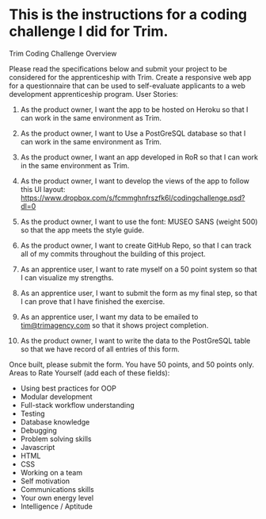 # This is the instructions for a coding challenge I did for Trim.

Trim Coding Challenge Overview

Please read the specifications below and submit your project to be considered for the apprenticeship with Trim.
Create a responsive web app for a questionnaire that can be used to self-evaluate applicants to a web development apprenticeship program.
User Stories:

1. As the product owner, I want the app to be hosted on Heroku so that I can work in the
same environment as Trim.

2. As the product owner, I want to Use a PostGreSQL database so that I can work in the
same environment as Trim.

3. As the product owner, I want an app developed in RoR so that I can work in the same
environment as Trim.

4. As the product owner, I want to develop the views of the app to follow this UI layout:
https://www.dropbox.com/s/fcmmghnfrszfk6l/codingchallenge.psd?dl=0

5. As the product owner, I want to use the font: MUSEO SANS (weight 500) so that the app meets the style guide.

6. As the product owner, I want to create GitHub Repo, so that I can track all of my commits throughout the building of this project.

7. As an apprentice user, I want to rate myself on a 50 point system so that I can visualize my strengths.

8. As an apprentice user, I want to submit the form as my final step, so that I can prove that I have finished the exercise.

9. As an apprentice user, I want my data to be emailed to  tim@trimagency.com  so that it shows project completion.

10. As the product owner, I want to write the data to the PostGreSQL table so that we have record of all entries of this form.

Once built, please submit the form. You have 50 points, and 50 points only. Areas to Rate Yourself (add each of these fields):
- Using best practices for OOP
- Modular development
- Full-stack workflow understanding
- Testing
- Database knowledge
- Debugging
- Problem solving skills
- Javascript
- HTML
- CSS
- Working on a team
- Self motivation
- Communications skills
- Your own energy level
- Intelligence / Aptitude
